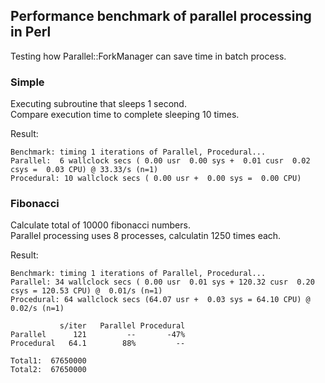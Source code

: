 ## Performance benchmark of parallel processing in Perl

Testing how Parallel::ForkManager can save time in batch process.  


### Simple

Executing subroutine that sleeps 1 second.   
Compare execution time to complete sleeping 10 times. 

Result:  

    Benchmark: timing 1 iterations of Parallel, Procedural...
    Parallel:  6 wallclock secs ( 0.00 usr  0.00 sys +  0.01 cusr  0.02 csys =  0.03 CPU) @ 33.33/s (n=1)
    Procedural: 10 wallclock secs ( 0.00 usr +  0.00 sys =  0.00 CPU)

### Fibonacci

Calculate total of 10000 fibonacci numbers.  
Parallel processing uses 8 processes, calculatin 1250 times each.  

Result:  

    Benchmark: timing 1 iterations of Parallel, Procedural...
    Parallel: 34 wallclock secs ( 0.00 usr  0.01 sys + 120.32 cusr  0.20 csys = 120.53 CPU) @  0.01/s (n=1)
    Procedural: 64 wallclock secs (64.07 usr +  0.03 sys = 64.10 CPU) @  0.02/s (n=1)
    
               s/iter   Parallel Procedural
    Parallel      121         --       -47%
    Procedural   64.1        88%         --
    
    Total1:  67650000
    Total2:  67650000
